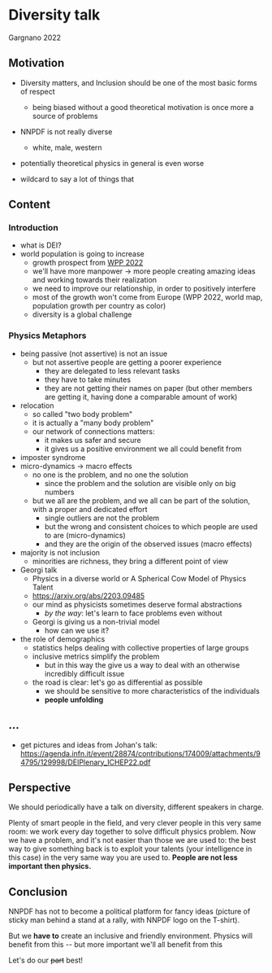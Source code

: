# Diversity talk

Gargnano 2022

## Motivation

- Diversity matters, and Inclusion should be one of the most basic forms of
  respect

  - being biased without a good theoretical motivation is once more a source of
    problems

- NNPDF is not really diverse
  - white, male, western
- potentially theoretical physics in general is even worse

- wildcard to say a lot of things that

## Content

### Introduction

- what is DEI?
- world population is going to increase
  - growth prospect from [WPP
    2022](https://www.un.org/development/desa/pd/content/World-Population-Prospects-2022)
  - we'll have more manpower -> more people creating amazing ideas and working
    towards their realization
  - we need to improve our relationship, in order to positively interfere
  - most of the growth won't come from Europe (WPP 2022, world map, population
    growth per country as color)
  - diversity is a global challenge

### Physics Metaphors

- being passive (not assertive) is not an issue
  - but not assertive people are getting a poorer experience
    - they are delegated to less relevant tasks
    - they have to take minutes
    - they are not getting their names on paper (but other members are getting
      it, having done a comparable amount of work)
- relocation
  - so called "two body problem"
  - it is actually a "many body problem"
  - our network of connections matters:
    - it makes us safer and secure
    - it gives us a positive environment we all could benefit from
- imposter syndrome
- micro-dynamics -> macro effects
  - no one is the problem, and no one the solution
    - since the problem and the solution are visible only on big numbers
  - but we all are the problem, and we all can be part of the solution, with a
    proper and dedicated effort
    - single outliers are not the problem
    - but the wrong and consistent choices to which people are used to are
      (micro-dynamics)
    - and they are the origin of the observed issues (macro effects)
- majority is not inclusion
  - minorities are richness, they bring a different point of view
- Georgi talk
  - Physics in a diverse world or A Spherical Cow Model of Physics Talent
  - https://arxiv.org/abs/2203.09485
  - our mind as physicists sometimes deserve formal abstractions
    - _by the way_: let's learn to face problems even without
  - Georgi is giving us a non-trivial model
    - how can we use it?
- the role of demographics
  - statistics helps dealing with collective properties of large groups
  - inclusive metrics simplify the problem
    - but in this way the give us a way to deal with an otherwise incredibly
      difficult issue
  - the road is clear: let's go as differential as possible
    - we should be sensitive to more characteristics of the individuals
    - **people unfolding**

## ...

- get pictures and ideas from Johan's talk:
  https://agenda.infn.it/event/28874/contributions/174009/attachments/94795/129998/DEIPlenary_ICHEP22.pdf

## Perspective

We should periodically have a talk on diversity, different speakers in charge.

Plenty of smart people in the field, and very clever people in this very same
room: we work every day together to solve difficult physics problem.
Now we have a problem, and it's not easier than those we are used to: the best
way to give something back is to exploit your talents (your intelligence in this
case) in the very same way you are used to.
**People are not less important then physics.**

## Conclusion

NNPDF has not to become a political platform for fancy ideas (picture of sticky
man behind a stand at a rally, with NNPDF logo on the T-shirt).

But we **have to** create an inclusive and friendly environment.
Physics will benefit from this -- but more important we'll all benefit from this

Let's do our ~~part~~ best!
